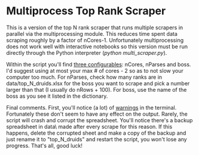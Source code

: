 # Multiprocess Top Rank Scraper  

This is a version of the top N rank scraper that runs multiple scrapers in parallel via the multiprocessing module. This reduces time spent data scraping roughly by a factor of nCores-1. Unfortunately multiprocessing does not work well with interactive notebooks so this version must be run directly through the Python interpreter (*python multi_scraper.py*).  

Within the script you'll find [three configurables](https://github.com/msdec321/DataAnalysisWorkbooks/blob/main/warcraftLogs/multiprocess_scraper/multi_scraper.py#L17-L19): nCores, nParses and boss. I'd suggest using at most your max # of cores - 2 so as to not slow your computer too much. For nParses, check how many ranks are in data/top_N_druids.xlsx for the boss you want to scrape and pick a number larger than that (I usually do nRows + 100). For boss, use the name of the boss as you see it listed in the dictionary.  

Final comments. First, you'll notice (a lot) of [warnings](https://i.imgur.com/7l8lqEc.png) in the terminal. Fortunately these don't seem to have any effect on the output. Rarely, the script will crash and corrupt the spreadsheet. You'll notice there's a backup spreadsheet in data\ made after every scrape for this reason. If this happens, delete the corrupted sheet and make a copy of the backup and just rename it to "top_N_druids" and restart the script, you won't lose any progress. That's all, good luck!
